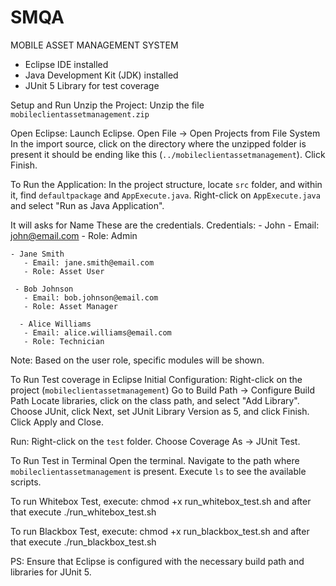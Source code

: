 # SMQA
MOBILE ASSET MANAGEMENT SYSTEM
- Eclipse IDE installed
- Java Development Kit (JDK) installed
- JUnit 5 Library for test coverage

Setup and Run
Unzip the Project:
Unzip the file `mobileclientassetmanagement.zip`

Open Eclipse:
Launch Eclipse.
Open File -> Open Projects from File System
In the import source, click on the directory where the unzipped folder is present it should be ending like this (`../mobileclientassetmanagement`).
Click Finish.

To Run the Application:
In the project structure, locate `src` folder, and within it, find `defaultpackage` and `AppExecute.java`.
Right-click on `AppExecute.java` and select "Run as Java Application".

It will asks for Name 
These are the credentials.
Credentials:
    - John
       - Email: john@email.com
       - Role: Admin

    - Jane Smith
       - Email: jane.smith@email.com
       - Role: Asset User

     - Bob Johnson
       - Email: bob.johnson@email.com
       - Role: Asset Manager

      - Alice Williams
       - Email: alice.williams@email.com
       - Role: Technician

Note: Based on the user role, specific modules will be shown.


To Run Test coverage in Eclipse
Initial Configuration:
Right-click on the project (`mobileclientassetmanagement`)
Go to Build Path -> Configure Build Path
Locate libraries, click on the class path, and select "Add Library".
Choose JUnit, click Next, set JUnit Library Version as 5, and click Finish.
Click Apply and Close.

Run:
Right-click on the `test` folder.
Choose Coverage As -> JUnit Test.


To Run Test in Terminal
Open the terminal.
Navigate to the path where `mobileclientassetmanagement` is present.
Execute `ls` to see the available scripts.

To run Whitebox Test, execute:
chmod +x run_whitebox_test.sh
and after that execute ./run_whitebox_test.sh

To run Blackbox Test, execute:
chmod +x run_blackbox_test.sh
and after that execute ./run_blackbox_test.sh

PS: Ensure that Eclipse is configured with the necessary build path and libraries for JUnit 5.
